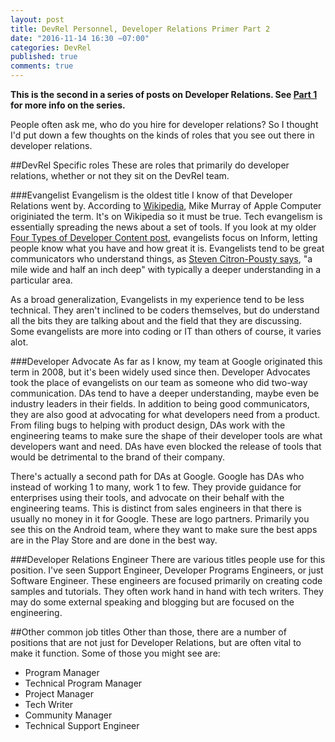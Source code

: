 ```yaml
---
layout: post
title: DevRel Personnel, Developer Relations Primer Part 2
date: "2016-11-14 16:30 −07:00"
categories: DevRel
published: true
comments: true
---
```

**This is the second in a series of posts on Developer Relations. See [Part 1](2016-11-08-devrel-primer-1.md) for more info on the series.**

People often ask me, who do you hire for developer relations? So I thought I'd put down a few thoughts on the kinds of roles that you see out there in developer relations.

##DevRel Specific roles
These are roles that primarily do developer relations, whether or not they sit on the DevRel team.

###Evangelist
Evangelism is the oldest title I know of that Developer Relations went by. According to [Wikipedia](https://en.wikipedia.org/wiki/Technology_evangelist),  Mike Murray of Apple Computer originiated the term. It's on Wikipedia so it must be true. Tech evangelism is essentially spreading the news about a set of tools. If you look at my older [Four Types of Developer Content post](http://manomarks.net/devrel/2016/01/08/four-types-developer-content.html), evangelists focus on Inform, letting people know what you have and how great it is. Evangelists tend to be great communicators who understand things, as [Steven Citron-Pousty says](https://www.youtube.com/watch?v=qeAJWrBVLeI), "a mile wide and half an inch deep" with typically a deeper understanding in a particular area.

As a broad generalization, Evangelists in my experience tend to be less technical. They aren't inclined to be coders themselves, but do understand all the bits they are talking about and the field that they are discussing. Some evangelists are more into coding or IT than others of course, it varies alot.

###Developer Advocate
As far as I know, my team at Google originated this term in 2008, but it's been widely used since then. Developer Advocates took the place of evangelists on our team as someone who did two-way communication. DAs tend to have a deeper understanding, maybe even be industry leaders in their fields. In addition to being good communicators, they are also good at advocating for what developers need from a product. From filing bugs to helping with product design, DAs work with the engineering teams to make sure the shape of their developer tools are what developers want and need. DAs have even blocked the release of tools that would be detrimental to the brand of their company.

There's actually a second path for DAs at Google. Google has DAs who instead of working 1 to many, work 1 to few. They provide guidance for enterprises using their tools, and advocate on their behalf with the engineering teams. This is distinct from sales engineers in that there is usually no money in it for Google. These are logo partners. Primarily you see this on the Android team, where they want to make sure the best apps are in the Play Store and are done in the best way.

###Developer Relations Engineer
There are various titles people use for this position. I've seen Support Engineer, Developer Programs Engineers, or just Software Engineer. These engineers are focused primarily on creating code samples and tutorials. They often work hand in hand with tech writers. They may do some external speaking and blogging but are focused on the engineering. 

##Other common job titles
Other than those, there are a number of positions that are not just for Developer Relations, but are often vital to make it function. Some of those you might see are:
* Program Manager
* Technical Program Manager
* Project Manager
* Tech Writer
* Community Manager
* Technical Support Engineer
